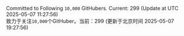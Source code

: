 Committed to Following `10,000` GitHubers. Current: <!-- FOLLOWING_COUNT -->299<!-- FOLLOWING_COUNT --> (Update at UTC <!-- LAST_UPDATED -->2025-05-07 11:27:56<!-- LAST_UPDATED -->)<br>
致力于关注`10,000`个GitHuber。当前：<!-- FOLLOWING_COUNT -->299<!-- FOLLOWING_COUNT --> (更新于北京时间 <!-- LAST_UPDATED_CST -->2025-05-07 19:27:56<!-- LAST_UPDATED_CST -->)
